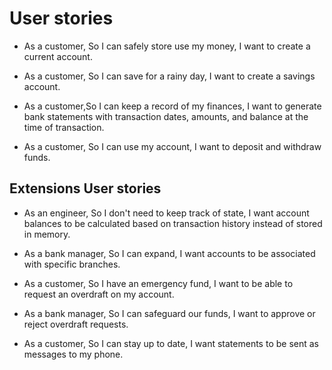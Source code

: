 # User stories

- As a customer, So I can safely store use my money, I want to create a current account.

- As a customer, So I can save for a rainy day, I want to create a savings account.

- As a customer,So I can keep a record of my finances, I want to generate bank statements with transaction dates, amounts, and balance at the time of transaction.

- As a customer, So I can use my account, I want to deposit and withdraw funds.


## Extensions User stories

- As an engineer, So I don't need to keep track of state, I want account balances to be calculated based on transaction history instead of stored in memory.

- As a bank manager, So I can expand, I want accounts to be associated with specific branches.

- As a customer, So I have an emergency fund, I want to be able to request an overdraft on my account.

- As a bank manager, So I can safeguard our funds, I want to approve or reject overdraft requests.

- As a customer, So I can stay up to date, I want statements to be sent as messages to my phone.
